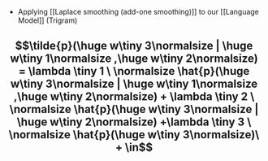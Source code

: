 - Applying [[Laplace smoothing (add-one smoothing)]] to our [[Language Model]] (Trigram)

$$\tilde{p}(\huge w\tiny 3\normalsize | \huge w\tiny 1\normalsize ,\huge w\tiny 2\normalsize) = \lambda \tiny 1 \ \normalsize \hat{p}(\huge w\tiny 3\normalsize | \huge w\tiny 1\normalsize ,\huge w\tiny 2\normalsize) + \lambda \tiny 2 \ \normalsize \hat{p}(\huge w\tiny 3\normalsize | \huge w\tiny 2\normalsize) +\lambda \tiny 3 \ \normalsize \hat{p}(\huge w\tiny 3\normalsize)\ + \in$$
- 